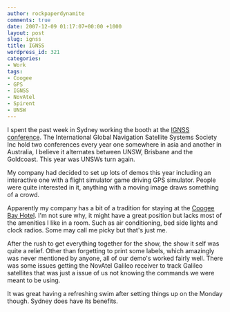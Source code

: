 ```yaml
---
author: rockpaperdynamite
comments: true
date: 2007-12-09 01:17:07+00:00 +1000
layout: post
slug: ignss
title: IGNSS
wordpress_id: 321
categories:
- Work
tags:
- Coogee
- GPS
- IGNSS
- NovAtel
- Spirent
- UNSW
---
```


I spent the past week in Sydney working the booth at the [IGNSS conference](http://www.ignss.org/?D=5). The International Global Navigation Satellite Systems Society Inc hold two conferences every year one somewhere in asia and another in Australia, I believe it alternates between UNSW, Brisbane and the Goldcoast. This year was UNSWs turn again.

My company had decided to set up lots of demos this year including an interactive one with a flight simulator game driving GPS simulator. People were quite interested in it, anything with a moving image draws something of a crowd.

Apparently my company has a bit of a tradition for staying at the [Coogee Bay Hotel](http://maps.google.com/maps?f=q&hl=en&geocode=&time=&date=&ttype=&q=corner+of+coogee+bay+road+and+arden+street,+coogee,+nsw&sll=-33.920785,151.256762&sspn=0.008565,0.020084&ie=UTF8&ll=-33.920785,151.256762&spn=0.008565,0.020084&z=16&om=1). I'm not sure why, it might have a great position but lacks most of the amenities I like in a room. Such as air conditioning, bed side lights and clock radios. Some may call me picky but that's just me.

After the rush to get everything together for the show, the show it self was quite a relief. Other than forgetting to print some labels, which amazingly was never mentioned by anyone, all of our demo's worked fairly well. There was some issues getting the NovAtel Galileo receiver to track Galileo satellites that was just a issue of us not knowing the commands we were meant to be using.

It was great having a refreshing swim after setting things up on the Monday though. Sydney does have its benefits.
